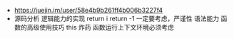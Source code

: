 - https://juejin.im/user/58e4b9b261ff4b006b3227f4
- 源码分析
  逻辑能力的实现
  return i
  return -1 一定要考虑，严谨性
  语法能力
  函数的高级使用技巧
  this 炸药 函数运行上下文环境必须考虑